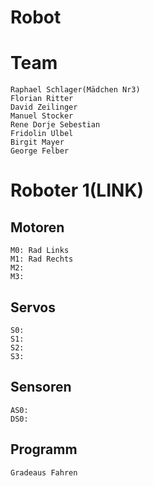 ﻿# Robot

# Team
    Raphael Schlager(Mädchen Nr3)
    Florian Ritter
    David Zeilinger
    Manuel Stocker
    Rene Dorje Sebestian
    Fridolin Ulbel
    Birgit Mayer
    George Felber
    
# Roboter 1(LINK)
Motoren 
-------
    M0: Rad Links
    M1: Rad Rechts
    M2:
    M3:
Servos 
------    
    S0:
    S1:
    S2:
    S3:
Sensoren
-------
    AS0:
    DS0:
Programm
--------
    Gradeaus Fahren